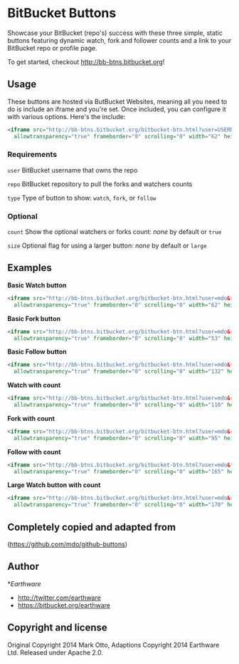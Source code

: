 # BitBucket Buttons

Showcase your BitBucket (repo's) success with these three simple, static buttons featuring dynamic watch, fork and follower counts and a link to your BitBucket repo or profile page.

To get started, checkout <http://bb-btns.bitbucket.org>!


## Usage

These buttons are hosted via ButBucket Websites, meaning all you need to do is include an iframe and you're set. Once included, you can configure it with various options. Here's the include:

``` html
<iframe src="http://bb-btns.bitbucket.org/bitbucket-btn.html?user=USERNAME&repo=REPONAME&type=BUTTONTYPE"
  allowtransparency="true" frameborder="0" scrolling="0" width="62" height="20"></iframe>
```

### Requirements

`user` BitBucket username that owns the repo

`repo` BitBucket repository to pull the forks and watchers counts

`type` Type of button to show: `watch`, `fork`, or `follow`

### Optional

`count` Show the optional watchers or forks count: *none* by default or `true`

`size` Optional flag for using a larger button: *none* by default or `large`



## Examples

**Basic Watch button**

``` html
<iframe src="http://bb-btns.bitbucket.org/bitbucket-btn.html?user=mdo&repo=bb-btns.bitbucket.org&type=watch"
  allowtransparency="true" frameborder="0" scrolling="0" width="62" height="20"></iframe>
```

**Basic Fork button**

``` html
<iframe src="http://bb-btns.bitbucket.org/bitbucket-btn.html?user=mdo&repo=bb-btns.bitbucket.org&type=fork"
  allowtransparency="true" frameborder="0" scrolling="0" width="53" height="20"></iframe>
```

**Basic Follow button**

``` html
<iframe src="http://bb-btns.bitbucket.org/bitbucket-btn.html?user=mdo&type=follow"
  allowtransparency="true" frameborder="0" scrolling="0" width="132" height="20"></iframe>
```

**Watch with count**

``` html
<iframe src="http://bb-btns.bitbucket.org/bitbucket-btn.html?user=mdo&repo=bb-btns.bitbucket.org&type=watch&count=true"
  allowtransparency="true" frameborder="0" scrolling="0" width="110" height="20"></iframe>
```

**Fork with count**

``` html
<iframe src="http://bb-btns.bitbucket.org/bitbucket-btn.html?user=mdo&repo=bb-btns.bitbucket.org&type=fork&count=true"
  allowtransparency="true" frameborder="0" scrolling="0" width="95" height="20"></iframe>
```

**Follow with count**

``` html
<iframe src="http://bb-btns.bitbucket.org/bitbucket-btn.html?user=mdo&type=follow&count=true"
  allowtransparency="true" frameborder="0" scrolling="0" width="165" height="20"></iframe>
```

**Large Watch button with count**

``` html
<iframe src="http://bb-btns.bitbucket.org/bitbucket-btn.html?user=mdo&repo=bb-btns.bitbucket.org&type=watch&count=true&size=large"
  allowtransparency="true" frameborder="0" scrolling="0" width="170" height="30"></iframe>
```


## Completely copied and adapted from

(https://github.com/mdo/github-buttons)



## Author

**Earthware*

+ http://twitter.com/earthware
+ https://bitbucket.org/earthware



## Copyright and license

Original Copyright 2014 Mark Otto, Adaptions Copyright 2014 Earthware Ltd. Released under Apache 2.0.
